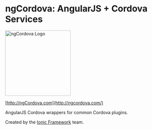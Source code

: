 ngCordova: AngularJS + Cordova Services
==========

<img src="http://ionicframework.com/img/ngcordova-context-logo.png" alt="ngCordova Logo" width="210px" height="210px" />

[http://ngCordova.com](http://ngcordova.com/)

AngularJS Cordova wrappers for common Cordova plugins.

Created by the [Ionic Framework](http://ionicframework.com/) team.
